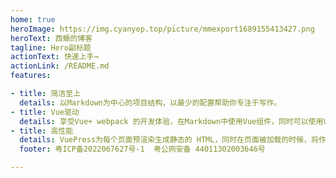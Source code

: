 ```yaml
---
home: true
heroImage: https://img.cyanyep.top/picture/mmexport1689155413427.png
heroText: 西螈的博客
tagline: Hero副标题
actionText: 快速上手→
actionLink: /README.md
features:

- title: 简洁至上
  details: 以Markdown为中心的项目结构，以最少的配置帮助你专注于写作。
- title: Vue驱动
  details: 享受Vue+ webpack 的开发体验，在Markdown中使用Vue组件，同时可以使用Vue来开发自定义主题。
- title: 高性能
  details: VuePress为每个页面预渲染生成静态的 HTML，同时在页面被加载的时候，将作为 SPA 运行。
  footer: 粤ICP备2022067627号-1  粤公网安备 44011302003646号

---
```

